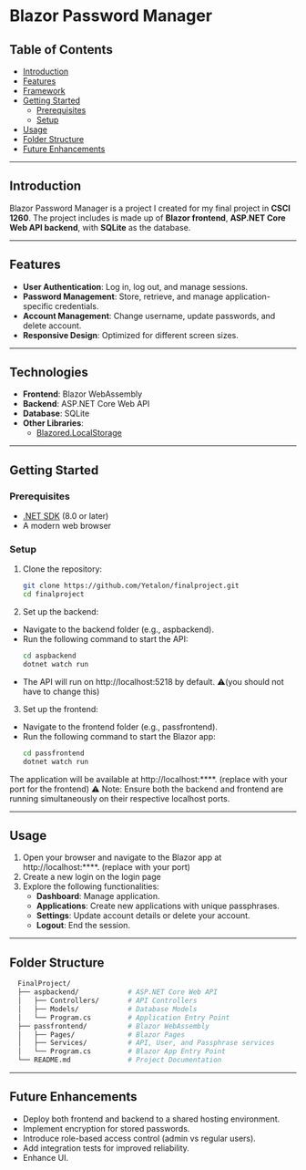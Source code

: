 # Blazor Password Manager

## Table of Contents

- [Introduction](#introduction)
- [Features](#features)
- [Framework](#technologies)
- [Getting Started](#getting-started)
  - [Prerequisites](#prerequisites)
  - [Setup](#setup)
- [Usage](#usage)
- [Folder Structure](#folder-structure)
- [Future Enhancements](#future-enhancements)

---

## Introduction

Blazor Password Manager is a project I created for my final project in **CSCI 1260**. The project includes is made up of **Blazor frontend**, **ASP.NET Core Web API backend**, with **SQLite** as the database.

---

## Features

- **User Authentication**: Log in, log out, and manage sessions.
- **Password Management**: Store, retrieve, and manage application-specific credentials.
- **Account Management**: Change username, update passwords, and delete account.
- **Responsive Design**: Optimized for different screen sizes.

---

## Technologies

- **Frontend**: Blazor WebAssembly
- **Backend**: ASP.NET Core Web API
- **Database**: SQLite
- **Other Libraries**:
  - [Blazored.LocalStorage](https://github.com/Blazored/LocalStorage)

---

## Getting Started

### Prerequisites

- [.NET SDK](https://dotnet.microsoft.com/download) (8.0 or later)
- A modern web browser

### Setup

1. Clone the repository:

   ```bash
   git clone https://github.com/Yetalon/finalproject.git
   cd finalproject
   ```
2. Set up the backend:

- Navigate to the backend folder (e.g., aspbackend).
- Run the following command to start the API:
  ```bash
  cd aspbackend
  dotnet watch run
  ```
- The API will run on http://localhost:5218 by default. ⚠️(you should not have to change this)

3. Set up the frontend:

- Navigate to the frontend folder (e.g., passfrontend).
- Run the following command to start the Blazor app:
  ```bash
  cd passfrontend
  dotnet watch run
  ```

The application will be available at http://localhost:****. (replace with your port for the frontend)
⚠️ Note: Ensure both the backend and frontend are running simultaneously on their respective localhost ports.

---

## Usage
1. Open your browser and navigate to the Blazor app at http://localhost:****. (replace with your port)
2. Create a new login on the login page
3. Explore the following functionalities:
   - **Dashboard**: Manage application.
   - **Applications**: Create new applications with unique passphrases.
   - **Settings**: Update account details or delete your account.
   - **Logout**: End the session.

---

## Folder Structure
  ```bash
    FinalProject/
    ├── aspbackend/            # ASP.NET Core Web API
    │   ├── Controllers/       # API Controllers
    │   ├── Models/            # Database Models
    │   └── Program.cs         # Application Entry Point
    ├── passfrontend/          # Blazor WebAssembly
    │   ├── Pages/             # Blazor Pages
    │   ├── Services/          # API, User, and Passphrase services
    │   └── Program.cs         # Blazor App Entry Point
    └── README.md              # Project Documentation
  ```

---

## Future Enhancements
- Deploy both frontend and backend to a shared hosting environment.
- Implement encryption for stored passwords.
- Introduce role-based access control (admin vs regular users).
- Add integration tests for improved reliability.
- Enhance UI.
